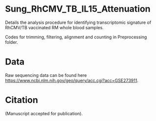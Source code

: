# Sung_RhCMV_TB_IL15_Attenuation
Details the analysis procedure for identifying transcriptomic signature of RhCMV/TB vaccinated RM whole blood samples.

Codes for trimming, filtering, alignment and counting in Preprocessing folder.

# Data
Raw sequencing data can be found here https://www.ncbi.nlm.nih.gov/geo/query/acc.cgi?acc=GSE273911.

# Citation
(Manuscript accepted for publication).
